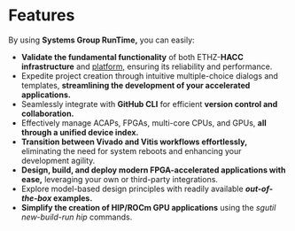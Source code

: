 # Features

By using **Systems Group RunTime,** you can easily:

* **Validate the fundamental functionality** of both ETHZ-**HACC infrastructure** and [platform,]((https://github.com/fpgasystems/hacc-platform)) ensuring its reliability and performance.
* Expedite project creation through intuitive multiple-choice dialogs and templates, **streamlining the development of your accelerated applications.**
* Seamlessly integrate with **GitHub CLI** for efficient **version control and collaboration.**
* Effectively manage ACAPs, FPGAs, multi-core CPUs, and GPUs, **all through a unified device index.**
* **Transition between Vivado and Vitis workflows effortlessly,** eliminating the need for system reboots and enhancing your development agility.
* **Design, build, and deploy modern FPGA-accelerated applications with ease,** leveraging your own or third-party integrations.
* Explore model-based design principles with readily available ***out-of-the-box* examples.**
* **Simplify the creation of HIP/ROCm GPU applications** using the *sgutil new-build-run hip* commands.

